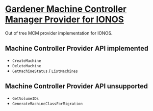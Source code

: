 # [Gardener Machine Controller Manager Provider for IONOS](https://gardener.cloud)

Out of tree MCM provider implementation for IONOS.

## Machine Controller Provider API implemented

- `CreateMachine`
- `DeleteMachine`
- `GetMachineStatus` / `ListMachines`

## Machine Controller Provider API unsupported

- `GetVolumeIDs`
- `GenerateMachineClassForMigration`
